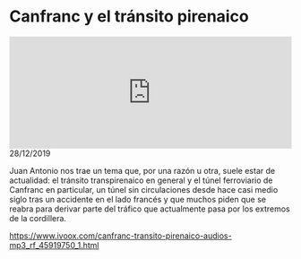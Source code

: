 # Canfranc y el tránsito pirenaico
<iframe id='audio_88903085' frameborder='0' allowfullscreen='' scrolling='no' height='200' style='width:100%;' src='https://www.ivoox.com/player_ej_45919750_6_1.html' loading='lazy'></iframe>28/12/2019

Juan Antonio nos trae un tema que, por una razón u otra, suele estar de actualidad: el tránsito transpirenaico en general y el túnel ferroviario de Canfranc en particular, un túnel sin circulaciones desde hace casi medio siglo tras un accidente en el lado francés y que muchos piden que se reabra para derivar parte del tráfico que actualmente pasa por los extremos de la cordillera. 

 

https://www.ivoox.com/canfranc-transito-pirenaico-audios-mp3_rf_45919750_1.html
